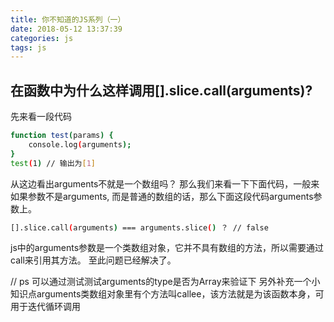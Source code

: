 ```yaml
---
title: 你不知道的JS系列（一）
date: 2018-05-12 13:37:39
categories: js
tags: js
---
```

## 在函数中为什么这样调用[].slice.call(arguments)?

先来看一段代码

``` bash
function test(params) {
    console.log(arguments);
}
test(1) // 输出为[1]
```

从这边看出arguments不就是一个数组吗？
那么我们来看一下下面代码，一般来如果参数不是arguments,
而是普通的数组的话，那么下面这段代码arguments参数上。
    
``` bash
[].slice.call(arguments) === arguments.slice() ？ // false
```

js中的arguments参数是一个类数组对象，它并不具有数组的方法，所以需要通过call来引用其方法。
至此问题已经解决了。

// ps 可以通过测试测试arguments的type是否为Array来验证下
另外补充一个小知识点arguments类数组对象里有个方法叫callee，该方法就是为该函数本身，可用于迭代循环调用